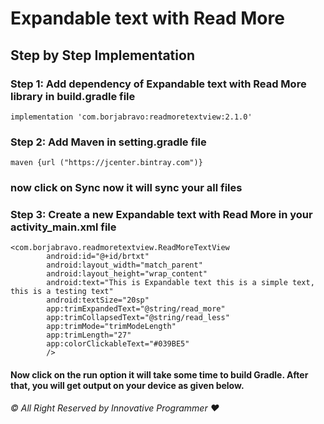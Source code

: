 # Expandable text with Read More



## Step by Step Implementation

### Step 1: Add dependency of Expandable text with Read More library in build.gradle file

```
implementation 'com.borjabravo:readmoretextview:2.1.0'
```

### Step 2: Add Maven in setting.gradle file

```
maven {url ("https://jcenter.bintray.com")}
```

### now click on Sync now it will sync your all files

### Step 3: Create a new Expandable text with Read More in your activity_main.xml file

```
<com.borjabravo.readmoretextview.ReadMoreTextView
        android:id="@+id/brtxt"
        android:layout_width="match_parent"
        android:layout_height="wrap_content"
        android:text="This is Expandable text this is a simple text, this is a testing text"
        android:textSize="20sp"
        app:trimExpandedText="@string/read_more"
        app:trimCollapsedText="@string/read_less"
        app:trimMode="trimModeLength"
        app:trimLength="27"
        app:colorClickableText="#039BE5"
        />
```

#### Now click on the run option it will take some time to build Gradle. After that, you will get output on your device as given below.


_© All Right Reserved by Innovative Programmer ❤️_
